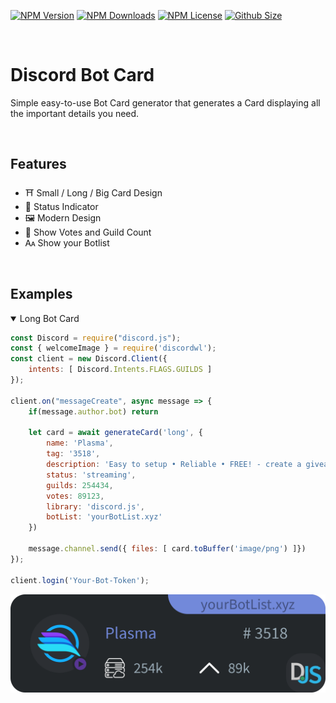 [![NPM Version](https://img.shields.io/npm/v/discbotwid?color=00DEC8&style=for-the-badge)](https://www.npmjs.com/package/discbotwid)
[![NPM Downloads](https://img.shields.io/npm/dt/discbotwid?color=00DEC8&style=for-the-badge)](https://www.npmjs.com/package/discbotwid)
[![NPM License](https://img.shields.io/npm/l/discbotwid?color=00DEC8&style=for-the-badge)](https://www.npmjs.com/package/discbotwid)
[![Github Size](https://img.shields.io/github/repo-size/discord-card/bot?color=00DEC8&label=SIZE&style=for-the-badge)](https://www.npmjs.com/package/discbotwid)



<br>

#  Discord Bot Card
Simple easy-to-use Bot Card generator that generates a Card displaying all the important details you need.

<br>

## Features
* ⛩️ Small / Long / Big Card Design
* 🍭 Status Indicator
* 🖼️ Modern Design
* 📎  Show Votes and Guild Count
* 🗛 Show your Botlist


<br>

## Examples
<details open> 
    <summary> Long Bot Card </summary>

```javascript
const Discord = require("discord.js");
const { welcomeImage } = require('discordwl');
const client = new Discord.Client({
    intents: [ Discord.Intents.FLAGS.GUILDS ]
});

client.on("messageCreate", async message => {
    if(message.author.bot) return
    
    let card = await generateCard('long', {
        name: 'Plasma',
        tag: '3518',
        description: 'Easy to setup • Reliable • FREE! - create a giveaway in your server, manage peoples invites, and use our FREE levelling system!',
        status: 'streaming',
        guilds: 254434,
        votes: 89123,
        library: 'discord.js',
        botList: 'yourBotList.xyz'
    })

    message.channel.send({ files: [ card.toBuffer('image/png') ]})
});

client.login('Your-Bot-Token');
```
    
![Image](examples/long.png)


</details>